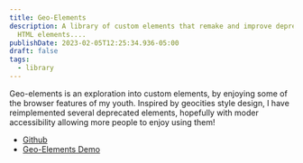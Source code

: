 ```yaml
---
title: Geo-Elements
description: A library of custom elements that remake and improve deprecated
  HTML elements....
publishDate: 2023-02-05T12:25:34.936-05:00
draft: false
tags:
  - library
---
```

Geo-elements is an exploration into custom elements, by enjoying some of the browser features of my youth. Inspired by geocities style design, I have reimplemented several deprecated elements, hopefully with moder accessibility allowing more people to enjoy using them!

- [Github](https://github.com/fimion/geo-elements/)
- [Geo-Elements Demo](https://geo-elements.netlify.app/)




